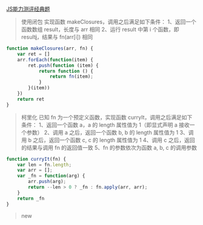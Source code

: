 [JS能力测评经典题](https://www.nowcoder.com/ta/js-assessment?page=1)

> 使用闭包
    实现函数 makeClosures，调用之后满足如下条件：
    1、返回一个函数数组 result，长度与 arr 相同
    2、运行 result 中第 i 个函数，即 result[i]()，结果与 fn(arr[i]) 相同

```js
function makeClosures(arr, fn) {
    var ret = []
    arr.forEach(function(item) {
        ret.push(function (item) {
            return function () {
                return fn(item);
            }
        }(item))
    })
    return ret
}
```

> 柯里化
    已知 fn 为一个预定义函数，实现函数 curryIt，调用之后满足如下条件：
    1、返回一个函数 a，a 的 length 属性值为 1（即显式声明 a 接收一个参数）
    2、调用 a 之后，返回一个函数 b, b 的 length 属性值为 1
    3、调用 b 之后，返回一个函数 c, c 的 length 属性值为 1
    4、调用 c 之后，返回的结果与调用 fn 的返回值一致
    5、fn 的参数依次为函数 a, b, c 的调用参数

```js
function curryIt(fn) {
    var len = fn.length;
    var arr = [];
    var _fn = function(arg) {
        arr.push(arg);
        return --len > 0 ? _fn : fn.apply(arr, arr);
    }
    return _fn
}
```

> new 

```js

```

